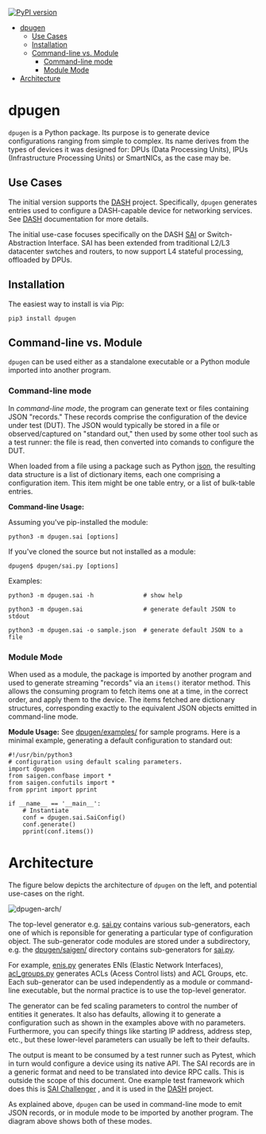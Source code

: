 [![PyPI version](https://badge.fury.io/py/dpugen.svg)](https://badge.fury.io/py/dpugen)

<Contents>

- [dpugen](#dpugen)
  - [Use Cases](#use-cases)
  - [Installation](#installation)
  - [Command-line vs. Module](#command-line-vs-module)
    - [Command-line mode](#command-line-mode)
    - [Module Mode](#module-mode)
- [Architecture](#architecture)

# dpugen

`dpugen` is a Python package. Its purpose is to generate device configurations ranging from simple to complex. Its name derives from the types of devices it was designed for: DPUs (Data Processing Units), IPUs (Infrastructure Processing Units) or SmartNICs, as the case may be.

## Use Cases
The initial version supports the [DASH](https://github.com/Azure/DASH) project. Specifically, `dpugen` generates entries used to configure a DASH-capable device for networking services. See [DASH](https://github.com/Azure/DASH) documentation for more details.

The initial use-case focuses specifically on the DASH [SAI](https://github.com/opencomputeproject/SAI) or Switch-Abstraction Interface. SAI has been extended from traditional L2/L3 datacenter swtches and routers, to now support L4 stateful processing, offloaded by DPUs.
## Installation
The easiest way to install is via Pip:
```
pip3 install dpugen
```
## Command-line vs. Module
`dpugen` can be used either as a standalone executable or a Python module imported into another program.
### Command-line mode

In *command-line mode*, the program can generate text or files containing JSON "records." These records comprise the configuration of the device under test (DUT). The JSON would typically be stored in a file or observed/captured on "standard out," then used by some other tool such as a test runner: the file is read, then converted into comands to configure the DUT.

When loaded from a file using a package such as Python [json](https://docs.python.org/3/library/json.html), the resulting data structure is a list of dictionary items, each one comprising a configuration item. This item might be one table entry, or a list of bulk-table entries.

**Command-line Usage:**

Assuming you've pip-installed the module:
```
python3 -m dpugen.sai [options]
```
If you've cloned the source but not installed as a module:
```
dpugen$ dpugen/sai.py [options]
```
Examples:
```
python3 -m dpugen.sai -h              # show help

python3 -m dpugen.sai                 # generate default JSON to stdout

python3 -m dpugen.sai -o sample.json  # generate default JSON to a file
```

### Module Mode
When used as a module, the package is imported by another program and used to generate streaming "records" via an `items()` iterator method. This allows the consuming program to fetch items one at a time, in the correct order, and apply them to the device. The items fetched are dictionary structures, corresponding exactly to the equivalent JSON objects emitted in command-line mode.

**Module Usage:**
See [dpugen/examples/](dpugen/examples/) for sample programs. Here is a minimal example, generating a default configuration to standard out:
```
#!/usr/bin/python3
# configuration using default scaling parameters.
import dpugen
from saigen.confbase import *
from saigen.confutils import *
from pprint import pprint

if __name__ == '__main__':
    # Instantiate
    conf = dpugen.sai.SaiConfig()
    conf.generate()
    pprint(conf.items())
```
# Architecture
The figure below depicts the architecture of `dpugen` on the left, and potential use-cases on the right.

![dpugen-arch/](images/dpugen-arch.svg)

The top-level generator e.g. [sai.py](dpugen/sai.py) contains various sub-generators, each one of which is reponsible for generating a particular type of configuration object.  The sub-generator code modules are stored under a subdirectory, e.g. the [dpugen/saigen/](dpugen/saigen) directory contains sub-generators for [sai.py](dpugen/sai.py).

For example, [enis.py](dpugen/saigen/enis.py) generates ENIs (Elastic Network Interfaces), [acl_groups.py](dpugen/saigen/acl_groups.py) generates ACLs (Acess Control lists) and ACL Groups, etc. Each sub-generator can be used independently as a module or command-line executable, but the normal practice is to use the top-level generator.

The generator can be fed scaling parameters to control the number of entities it generates. It also has defaults, allowing it to generate a configuration such as shown in the examples above with no parameters. Furthermore, you can specify things like starting IP address, address step, etc., but these lower-level parameters can usually be left to their defaults.

The output is meant to be consumed by a test runner such as Pytest, which in turn would configure a device using its native API. The SAI records are in a generic format and need to be translated into device RPC calls. This is outside the scope of this document. One example test framework which does this is [SAI Challenger](https://github.com/opencomputeproject/SAI-Challenger) , and it is used in the [DASH](https://github.com/Azure/DASH) project.

As explained above, `dpugen` can be used in command-line mode to emit JSON records, or in module mode to be imported by another program. The diagram above shows both of these modes.
